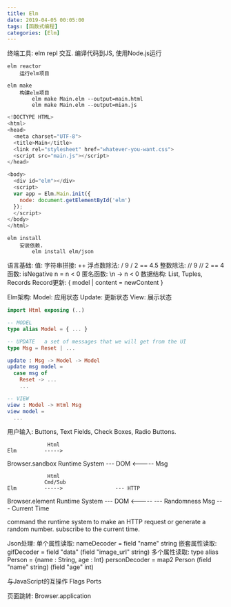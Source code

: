 ```yaml
---
title: Elm
date: 2019-04-05 00:05:00
tags: [函数式编程]
categories: [Elm]
---
```


终端工具:
    elm repl
        交互. 编译代码到JS, 使用Node.js运行

    elm reactor
        运行elm项目

    elm make
        构建elm项目
            elm make Main.elm --output=main.html
            elm make Main.elm --output=mian.js
```javascript
<!DOCTYPE HTML>
<html>
<head>
  <meta charset="UTF-8">
  <title>Main</title>
  <link rel="stylesheet" href="whatever-you-want.css">
  <script src="main.js"></script>
</head>

<body>
  <div id="elm"></div>
  <script>
  var app = Elm.Main.init({
    node: document.getElementById('elm')
  });
  </script>
</body>
</html>
```                

    elm install
        安装依赖.
            elm install elm/json

语言基础:
    值:
        字符串拼接: ++
        浮点数除法: /       9 / 2 == 4.5
        整数除法: //       9 // 2 == 4
    函数:
        isNegative n = n < 0
    匿名函数:
        \n -> n < 0
    数据结构:
        List, Tuples, Records
        Record更新: { model | content = newContent }

Elm架构:
    Model:  应用状态
    Update: 更新状态
    View:   展示状态

```elm
import Html exposing (..)

-- MODEL
type alias Model = { ... }

-- UPDATE   a set of messages that we will get from the UI
type Msg = Reset | ...

update : Msg -> Model -> Model
update msg model =
  case msg of
    Reset -> ...
    ...

-- VIEW
view : Model -> Html Msg
view model =
  ...

```

用户输入: Buttons, Text Fields, Check Boxes, Radio Buttons.

                 Html
    Elm         ----->
Browser.sandbox         Runtime System --- DOM
                <-----
                  Msg

                 Html
                Cmd/Sub
    Elm         ----->                 --- HTTP
Browser.element         Runtime System --- DOM
                <-----                 --- Randomness
                  Msg                  --- Current Time

command the runtime system to make an HTTP request or
    generate a random number.
subscribe to the current time.

Json处理:
    单个属性读取:
        nameDecoder = field "name" string
    嵌套属性读取:
        gifDecoder = field "data" (field "image_url" string)
    多个属性读取:
        type alias Person = {name : String, age : Int}
        personDecoder = map2 Person (field "name" string) (field "age" int)
 
 与JavaScript的互操作
    Flags
    Ports

页面跳转:
    Browser.application


